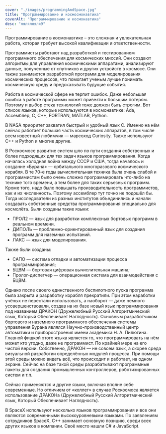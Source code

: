 ```yaml
---
cover: "./images/programmingAndSpace.jpg"
title: "Программирование и космосмонавтика"
coverAlt: "Программирование и космонавтика"
desc: "лялялляляЭ"
---
```


Программирование в космонавтике – это сложная и увлекательная работа, которая требует высокой квалификации и ответственности.

Программисты работают над разработкой и тестированием программного обеспечения для космических миссий. Они создают алгоритмы для управления космическими аппаратами, анализируют данные, полученные от спутников и других устройств в космосе. Они также занимаются разработкой программ для моделирования космических процессов, что помогает ученым лучше понимать космическую среду и предсказывать будущие события.

Работа в космической сфере не терпит ошибок. Даже небольшая ошибка в работе программы может привезти к большим потерям. Поэтому и выбор стека технологий тоже должен быть строгим. Вот список языков, которые используются в космонавтике: Ada, Ассемблер, С, C++, FORTRAN, MATLAB, Python.

В NASA приоритет захватил быстрый и удобный язык С. Именно на нём сейчас работает большая часть космических аппаратов, в том числе всем известный любимчик — марсоход Curiosity. Также используют С++ и Python и многие другие.

В Роскосмосе развитие систем шло по пути создания собственных и более подходящих для тех задач языков программирования. Когда началась холодная война между СССР и США, тогда началось и создание «Бурана» — орбитального многоразового космического корабля. В те 70-е годы вычислительная техника была очень слабой и программистам было очень сложно программировать что-либо на технике того времени, а тем более для таких серьезных программ. Кроме того, надо было повышать производительность программистов, как и их численность. Поэтому ассемблер тут точно не подошёл бы. Тогда исследователи из разных институтов объединились и начали создавать собственные средства программирования специально для космолёта. Были созданы такие языки:

- ПРОЛ2 — язык для разработки комплексных бортовых программ в реальном времени.
- ДИПОЛЬ — проблемно-ориентированный язык для создания программ для наземных испытаний.
- ЛАКС — язык для моделирования.

Также были созданы:

- САПО — система отладки и автоматизации процесса программирования;
- БЦВМ — бортовая цифровая вычислительная машина;
- Пролог-диспетчер — операционная система для взаимодействия с БЦВМ.

Однако после своего единственного беспилотного пуска программа была закрыта и разработку корабля прекратили. При этом наработки учёных не перестали использовать, а наоборот — даже немного усовершенствовали, создав на их базе новый язык программирования под названием ДРАКОН (Дружелюбный Русский Алгоритмический язык, Который Обеспечивает Наглядность). Основным разработчиком бортового и наземного программного обеспечения системы управления Бурана являлся Научно-производственный центр автоматики и приборостроения имени академика Н. А. Пилюгина. Главной фишкой этого языка является то, что программировать на нём может кто угодно, даже не программист. По крайней мере на его чистой версии. Собственно, ДРАКОН — не совсем язык, а скорее среда визуальной разработки определённых модулей процесса. При помощи этой среды можно видеть всё, что происходит и работает, на одном экране. Сейчас на базе такой среды разрабатывают программные пакеты для создания промышленных контроллеров, роботизированных систем и т.п.

Сейчас применяются и другие языки, включая вполне себе современные. Но отличием от «коллег» в случае Роскосмоса является использование ДРАКОНа (Дружелюбный Русский Алгоритмический язык, Который Обеспечивает Наглядность).

В SpaceX используют несколько языков программирования и все они являются современными высокоуровневыми языками. По заявлениям сотрудников SpaceX, С++ занимает основную позицию, среди всех других языков в компании. Своё место нашли C# и JavaScript.
